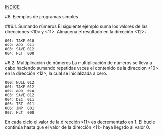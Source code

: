 
[INDICE](./README.md)

#6. Ejemplos de programas simples

##6.1. Sumando números
El siguiente ejemplo suma los valores de las direcciones <10> y <11>. Almacena
el resultado en la dirección <12>:
```
001: TAKE 010
002: ADD  011
003: SAVE 012
004: HLT  000
```

#6.2. Multiplicación de números
La multiplicación de números se lleva a cabo haciendo sumando repetidas veces el contenido
de la direccion <10> en la dirección <12>, la cual se inicializada a cero.
```
000: NULL 012
001: TAKE 012
002: ADD  010
003: SAVE 012
004: DEC  011
005: TST  011
006: JMP  001
007: HLT  000
```

En cada ciclo el valor de la dirección <11> es decrementado en 1. El bucle continúa hasta que el valor
de la dirección <11> haya llegado al valor 0.

